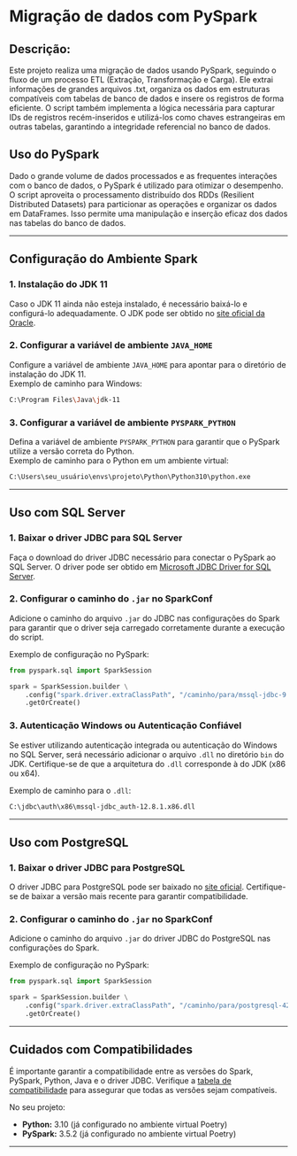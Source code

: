 # Migração de dados com PySpark

##  Descrição:

Este projeto realiza uma migração de dados usando PySpark, seguindo o fluxo de um processo ETL
(Extração, Transformação e Carga). Ele extrai informações de grandes arquivos .txt, organiza os dados em
estruturas compatíveis com tabelas de banco de dados e insere os registros de forma eficiente. O script 
também implementa a lógica necessária para capturar IDs de registros recém-inseridos e utilizá-los como
chaves estrangeiras em outras tabelas, garantindo a integridade referencial no banco de dados.

## Uso do PySpark

Dado o grande volume de dados processados e as frequentes interações com o banco de dados, o PySpark
é utilizado para otimizar o desempenho. O script aproveita o processamento distribuído dos RDDs (Resilient
Distributed Datasets) para particionar as operações e organizar os dados em DataFrames. Isso permite uma
manipulação e inserção eficaz dos dados nas tabelas do banco de dados.


---

## Configuração do Ambiente Spark

### 1. Instalação do JDK 11

Caso o JDK 11 ainda não esteja instalado, é necessário baixá-lo e configurá-lo adequadamente. O JDK pode ser obtido no [site oficial da Oracle](https://www.oracle.com/java/technologies/javase-jdk11-downloads.html).

### 2. Configurar a variável de ambiente `JAVA_HOME`

Configure a variável de ambiente `JAVA_HOME` para apontar para o diretório de instalação do JDK 11.  
Exemplo de caminho para Windows:
```bash
C:\Program Files\Java\jdk-11
```

### 3. Configurar a variável de ambiente `PYSPARK_PYTHON`

Defina a variável de ambiente `PYSPARK_PYTHON` para garantir que o PySpark utilize a versão correta do Python.  
Exemplo de caminho para o Python em um ambiente virtual:
```bash
C:\Users\seu_usuário\envs\projeto\Python\Python310\python.exe
```

---

## Uso com SQL Server

### 1. Baixar o driver JDBC para SQL Server

Faça o download do driver JDBC necessário para conectar o PySpark ao SQL Server. O driver pode ser obtido em [Microsoft JDBC Driver for SQL Server](https://docs.microsoft.com/pt-br/sql/connect/jdbc/download-microsoft-jdbc-driver-for-sql-server).

### 2. Configurar o caminho do `.jar` no SparkConf

Adicione o caminho do arquivo `.jar` do JDBC nas configurações do Spark para garantir que o driver seja carregado corretamente durante a execução do script.

Exemplo de configuração no PySpark:
```python
from pyspark.sql import SparkSession

spark = SparkSession.builder \
    .config("spark.driver.extraClassPath", "/caminho/para/mssql-jdbc-9.4.0.jre11.jar") \
    .getOrCreate()
```

### 3. Autenticação Windows ou Autenticação Confiável

Se estiver utilizando autenticação integrada ou autenticação do Windows no SQL Server, será necessário adicionar o arquivo `.dll` no diretório `bin` do JDK. Certifique-se de que a arquitetura do `.dll` corresponde à do JDK (x86 ou x64).

Exemplo de caminho para o `.dll`:
```bash
C:\jdbc\auth\x86\mssql-jdbc_auth-12.8.1.x86.dll
```

---

## Uso com PostgreSQL

### 1. Baixar o driver JDBC para PostgreSQL

O driver JDBC para PostgreSQL pode ser baixado no [site oficial](https://jdbc.postgresql.org/). Certifique-se de baixar a versão mais recente para garantir compatibilidade.

### 2. Configurar o caminho do `.jar` no SparkConf

Adicione o caminho do arquivo `.jar` do driver JDBC do PostgreSQL nas configurações do Spark.

Exemplo de configuração no PySpark:
```python
from pyspark.sql import SparkSession

spark = SparkSession.builder \
    .config("spark.driver.extraClassPath", "/caminho/para/postgresql-42.2.19.jar") \
    .getOrCreate()
```

---

## Cuidados com Compatibilidades

É importante garantir a compatibilidade entre as versões do Spark, PySpark, Python, Java e o driver JDBC. Verifique a [tabela de compatibilidade](https://community.cloudera.com/t5/Community-Articles/Spark-Python-Supportability-Matrix/ta-p/379144) para assegurar que todas as versões sejam compatíveis.

No seu projeto:
- **Python:** 3.10 (já configurado no ambiente virtual Poetry)
- **PySpark:** 3.5.2 (já configurado no ambiente virtual Poetry)

---
